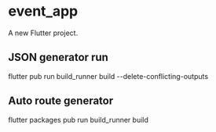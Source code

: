 # event_app

A new Flutter project.

## JSON generator run

flutter pub run build_runner build --delete-conflicting-outputs

## Auto route generator

flutter packages pub run build_runner build
